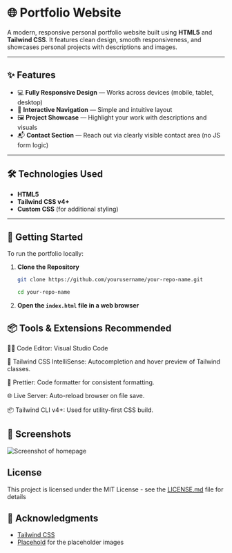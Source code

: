# 🌐 Portfolio Website

A modern, responsive personal portfolio website built using **HTML5** and **Tailwind CSS**. It features clean design, smooth responsiveness, and showcases personal projects with descriptions and images.

---

## ✨ Features

- 💻 **Fully Responsive Design** — Works across devices (mobile, tablet, desktop)
- 🧭 **Interactive Navigation** — Simple and intuitive layout
- 🖼 **Project Showcase** — Highlight your work with descriptions and visuals
- 📬 **Contact Section** — Reach out via clearly visible contact area (no JS form logic)

---

## 🛠 Technologies Used

- **HTML5**
- **Tailwind CSS v4+**
- **Custom CSS** (for additional styling)

---

## 🚀 Getting Started

To run the portfolio locally:

1. **Clone the Repository**

   ```bash
   git clone https://github.com/yourusername/your-repo-name.git

   cd your-repo-name

   ```


2. **Open the `index.html` file in a web browser**

## 📦 Tools & Extensions Recommended

👨‍💻 Code Editor: Visual Studio Code

🎨 Tailwind CSS IntelliSense: Autocompletion and hover preview of Tailwind classes.

🧼 Prettier: Code formatter for consistent formatting.

🌐 Live Server: Auto-reload browser on file save.

📦 Tailwind CLI v4+: Used for utility-first CSS build.

## 📄 Screenshots

![Screenshot of homepage](https://placehold.co/1200x800)

## License

This project is licensed under the MIT License - see the [LICENSE.md](LICENSE.md) file for details

## 🙏 Acknowledgments

- [Tailwind CSS](https://tailwindcss.com/)
- [Placehold](https://placehold.co/) for the placeholder images
